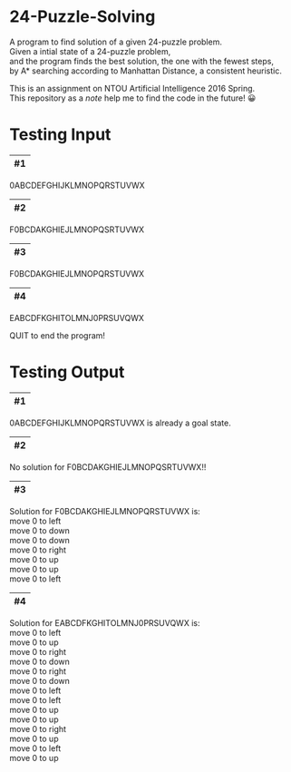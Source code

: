 # 24-Puzzle-Solving

A program to find solution of a given 24-puzzle problem.  
Given a intial state of a 24-puzzle problem,  
and the program finds the best solution, the one with the fewest steps,  
by A* searching according to Manhattan Distance, a consistent heuristic. 

This is an assignment on NTOU Artificial Intelligence 2016 Spring.  
This repository as a *note* help me to find the code in the future! 😀

# Testing Input

&#35;1 |
------------ |
0ABCDEFGHIJKLMNOPQRSTUVWX

&#35;2 |
------------ |
F0BCDAKGHIEJLMNOPQSRTUVWX

&#35;3 |
------------ |
F0BCDAKGHIEJLMNOPQRSTUVWX

&#35;4 |
------------ |
EABCDFKGHITOLMNJ0PRSUVQWX

QUIT to end the program!

# Testing Output

&#35;1 |
------------ |
0ABCDEFGHIJKLMNOPQRSTUVWX is already a goal state.

&#35;2 |
------------ |
No solution for F0BCDAKGHIEJLMNOPQSRTUVWX!!

&#35;3 |
------------ |
Solution for F0BCDAKGHIEJLMNOPQRSTUVWX is:<br>move 0 to left<br>move 0 to down<br>move 0 to down<br>move 0 to right<br>move 0 to up<br>move 0 to up<br>move 0 to left

&#35;4 |
------------ |
Solution for EABCDFKGHITOLMNJ0PRSUVQWX is:<br>move 0 to left<br>move 0 to up<br>move 0 to right<br>move 0 to down<br>move 0 to right<br>move 0 to down<br>move 0 to left<br>move 0 to left<br>move 0 to up<br>move 0 to up<br>move 0 to right<br>move 0 to up<br>move 0 to left<br>move 0 to up